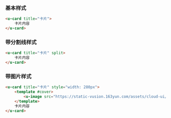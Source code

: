 ### 基本样式

``` html
<u-card title="卡片">
    卡片内容
</u-card>
```

### 带分割线样式

``` html
<u-card title="卡片" split>
    卡片内容
</u-card>
```

### 带图片样式

``` html
<u-card title="卡片" style="width: 280px">
    <template #cover>
        <u-image src="https://static-vusion.163yun.com/assets/cloud-ui/1.jpg" fit="contain"></u-image>
    </template>
    卡片内容
</u-card>
```
